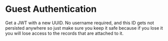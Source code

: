 # Guest Authentication

Get a JWT with a new UUID. No username required, and this ID gets not persisted anywhere so just make sure you keep it safe because if you lose it you will lose access to the records that are attached to it.
